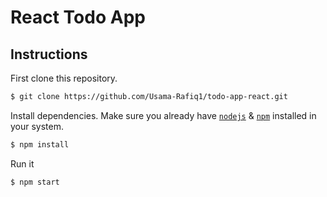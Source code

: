 # React Todo App


## Instructions

First clone this repository.
```bash
$ git clone https://github.com/Usama-Rafiq1/todo-app-react.git
```

Install dependencies. Make sure you already have [`nodejs`](https://nodejs.org/en/) & [`npm`](https://www.npmjs.com/) installed in your system.
```bash
$ npm install 
```

Run it
```bash
$ npm start
```

